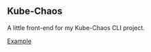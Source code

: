 ## Kube-Chaos

A little front-end for my Kube-Chaos CLI project.

[Example](./img/kubechaos_site_example.png)
